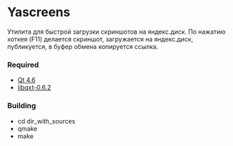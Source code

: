 Yascreens
=========

Утилита для быстрой загрузки скриншотов на яндекс.диск. По нажатию хоткея (F11) делается скриншот, загружается на яндекс.диск, публикуется, в буфер обмена копируется ссылка.

### Required
* [Qt 4.6](http://qt.nokia.com/)
* [libqxt-0.6.2](http://dev.libqxt.org/libqxt/get/v0.6.2.zip)

### Building
* cd dir_with_sources
* qmake
* make
